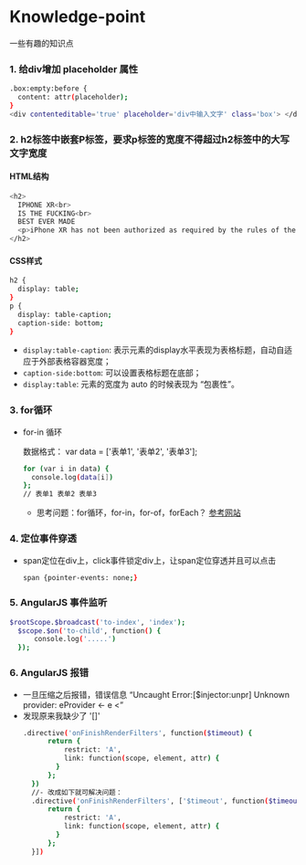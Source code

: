 # Knowledge-point
一些有趣的知识点

### 1. 给div增加 placeholder 属性
```bash
.box:empty:before {
  content: attr(placeholder);
}
<div contenteditable='true' placeholder='div中输入文字' class='box'> </div>
```
### 2. h2标签中嵌套P标签，要求p标签的宽度不得超过h2标签中的大写文字宽度
#### HTML结构
```bash
<h2>
  IPHONE XR<br>
  IS THE FUCKING<br>
  BEST EVER MADE
  <p>iPhone XR has not been authorized as required by the rules of the Federal Communications Commission. iPhone XR is not, and may not be, offered for sale or lease, or sold or leased, until authorization is obtained.</p>
</h2>
```
#### CSS样式
```bash 
h2 {
  display: table;
}
p {
  display: table-caption;
  caption-side: bottom;
}
```
* `display:table-caption`: 表示元素的display水平表现为表格标题，自动自适应于外部表格容器宽度；
* `caption-side:bottom`: 可以设置表格标题在底部；
* `display:table`: 元素的宽度为 auto 的时候表现为 “包裹性”。
### 3. for循环
* for-in 循环 
  
  数据格式： var data = ['表单1', '表单2', '表单3'];
  ```bash
  for (var i in data) {
    console.log(data[i])
  };
  // 表单1 表单2 表单3
  ```
  * 思考问题：for循环，for-in，for-of，forEach？ [参考网站](https://blog.csdn.net/yyl927117/article/details/69631817)
### 4. 定位事件穿透
* span定位在div上，click事件锁定div上，让span定位穿透并且可以点击

  ```bash
  span {pointer-events: none;}
  ```
### 5. AngularJS 事件监听
  ```bash
  $rootScope.$broadcast('to-index', 'index');
	$scope.$on('to-child', function() {
		console.log('.....')
	}); 
  ```
### 6. AngularJS 报错
* 一旦压缩之后报错，错误信息 “Uncaught Error:[$injector:unpr] Unknown provider: eProvider <- e <”
* 发现原来我缺少了 '[]'
  ```bash
  .directive('onFinishRenderFilters', function($timeout) {
		return {
			restrict: 'A',
			link: function(scope, element, attr) {
		  }
		};
	})
	//- 改成如下就可解决问题：
	.directive('onFinishRenderFilters', ['$timeout', function($timeout) {
		return {
			restrict: 'A',
			link: function(scope, element, attr) {
		  }
		};
	}]) 
  ```